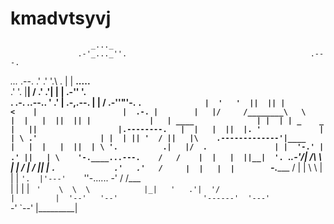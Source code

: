 # kmadvtsyvj

                      _..._                                                                                 
                   .-'_..._''.                                         .---.                                
   _..._   .--.  .' .'      '.\    .                                   |   |      __.....__                 
 .'     '. |__| / .'             .'|                                   |   |  .-''         '.               
.   .-.   ..--.. '             .'  |                   .-,.--.         |   | /     .-''"'-.  `.             
|  '   '  ||  || |            <    |                   |  .-. |        |   |/     /________\   \            
|  |   |  ||  || |             |   | ____              | |  | | _    _ |   ||                  |.--------.  
|  |   |  ||  |. '             |   | \ .'              | |  | || '  / ||   |\    .-------------'|____    |  
|  |   |  ||  | \ '.          .|   |/  .               | |  '-.' | .' ||   | \    '-.____...---.    /   /   
|  |   |  ||__|  '. `._____.-'/|    /\  \              | |    /  | /  ||   |  `.             .'   .'   /    
|  |   |  |        `-.______ / |   |  \  \             | |   |   `'.  |'---'    `''-...... -'    /    /___  
|  |   |  |                 `  '    \  \  \            |_|   '   .'|  '/                        |         | 
'--'   '--'                   '------'  '---'                 `-'  `--'                         |_________| 

